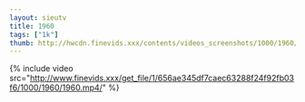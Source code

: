 ```yaml
--- 
layout: sieutv
title: 1960
tags: ["1k"]
thumb: http://hwcdn.finevids.xxx/contents/videos_screenshots/1000/1960/preview.mp4.jpg
---
```

{% include video src="http://www.finevids.xxx/get_file/1/656ae345df7caec63288f24f92fb03f6/1000/1960/1960.mp4/" %} 
